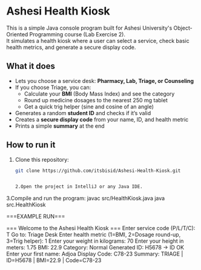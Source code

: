 # Ashesi Health Kiosk

This is a simple Java console program built for Ashesi University's Object-Oriented Programming course (Lab Exercise 2).  
It simulates a health kiosk where a user can select a service, check basic health metrics, and generate a secure display code.

## What it does
- Lets you choose a service desk: **Pharmacy, Lab, Triage, or Counseling**
- If you choose Triage, you can:
  - Calculate your **BMI** (Body Mass Index) and see the category
  - Round up medicine dosages to the nearest 250 mg tablet
  - Get a quick trig helper (sine and cosine of an angle)
- Generates a random **student ID** and checks if it’s valid
- Creates a **secure display code** from your name, ID, and health metric
- Prints a simple **summary** at the end

## How to run it
1. Clone this repository:
   ```bash
   git clone https://github.com/itsbisid/Ashesi-Health-Kiosk.git

   
   2.Open the project in IntelliJ or any Java IDE.

3.Compile and run the program:
javac src/HealthKiosk.java
java src.HealthKiosk



===EXAMPLE RUN===


=== Welcome to the Ashesi Health Kiosk ===
Enter service code (P/L/T/C): T
Go to: Triage Desk
Enter health metric (1=BMI, 2=Dosage round-up, 3=Trig helper): 1
Enter your weight in kilograms: 70
Enter your height in meters: 1.75
BMI: 22.9  Category: Normal
Generated ID: H5678 → ID OK
Enter your first name: Adjoa
Display Code: C78-23
Summary: TRIAGE | ID=H5678 | BMI=22.9 | Code=C78-23







